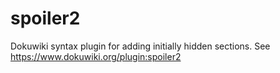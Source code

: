 # spoiler2

Dokuwiki syntax plugin for adding initially hidden sections.
See https://www.dokuwiki.org/plugin:spoiler2
